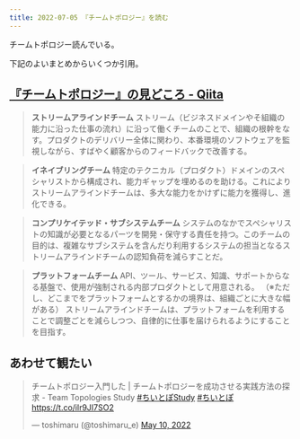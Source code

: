 ```yaml
---
title: 2022-07-05 『チームトポロジー』を読む
---
```


チームトポロジー読んでいる。

下記のよいまとめからいくつか引用。

## [『チームトポロジー』の見どころ - Qiita](https://qiita.com/ninomiyt/items/199bf793fd4ed076df91)

> **ストリームアラインドチーム**
> ストリーム（ビジネスドメインやそ組織の能力に沿った仕事の流れ）に沿って働くチームのことで、組織の根幹をなす。プロダクトのデリバリー全体に関わり、本番環境のソフトウェアを監視しながら、すばやく顧客からのフィードバックで改善する。

> **イネイブリングチーム**
> 特定のテクニカル（プロダクト）ドメインのスペシャリストから構成され、能力ギャップを埋めるのを助ける。これによりストリームアラインドチームは、多大な能力をかけずに能力を獲得し、進化できる。

> **コンプリケイテッド・サブシステムチーム**
> システムのなかでスペシャリストの知識が必要となるパーツを開発・保守する責任を持つ。このチームの目的は、複雑なサブシステムを含んだり利用するシステムの担当となるストリームアラインドチームの認知負荷を減らすことだ。

> **プラットフォームチーム**
> API、ツール、サービス、知識、サポートからなる基盤で、使用が強制される内部プロダクトとして用意される。
（※ただし、どこまでをプラットフォームとするかの境界は、組織ごとに大きな幅がある）
ストリームアラインドチームは、プラットフォームを利用することで調整ごとを減らしつつ、自律的に仕事を届けられるようにすることを目指す。

## あわせて観たい

<blockquote class="twitter-tweet"><p lang="ja" dir="ltr">チームトポロジー入門した | チームトポロジーを成功させる実践方法の探求 - Team Topologies Study <a href="https://twitter.com/hashtag/%E3%81%A1%E3%81%84%E3%81%A8%E3%81%BDStudy?src=hash&amp;ref_src=twsrc%5Etfw">#ちいとぽStudy</a> <a href="https://twitter.com/hashtag/%E3%81%A1%E3%81%84%E3%81%A8%E3%81%BD?src=hash&amp;ref_src=twsrc%5Etfw">#ちいとぽ</a> <a href="https://t.co/ilr9JI7SO2">https://t.co/ilr9JI7SO2</a></p>&mdash; toshimaru (@toshimaru_e) <a href="https://twitter.com/toshimaru_e/status/1523869415657590785?ref_src=twsrc%5Etfw">May 10, 2022</a></blockquote> <script async src="https://platform.twitter.com/widgets.js" charset="utf-8"></script>
